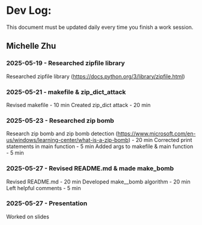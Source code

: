 # Dev Log:

This document must be updated daily every time you finish a work session.

## Michelle Zhu

### 2025-05-19 - Researched zipfile library
Researched zipfile library (https://docs.python.org/3/library/zipfile.html)

### 2025-05-21 - makefile & zip_dict_attack
Revised makefile - 10 min
Created zip_dict attack - 20 min

### 2025-05-23 - Researched zip bomb
Research zip bomb and zip bomb detection (https://www.microsoft.com/en-us/windows/learning-center/what-is-a-zip-bomb) - 20 min
Corrected print statements in main function - 5 min
Added args to makefile & main function - 5 min

### 2025-05-27 - Revised README.md & made make_bomb
Revised README.md - 20 min
Developed make__bomb algorithm - 20 min
Left helpful comments - 5 min

### 2025-05-27 - Presentation
Worked on slides